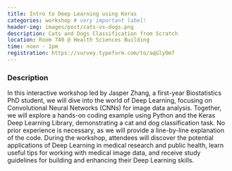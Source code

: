 ```yaml
---
title: Intro to Deep Learning using Keras
categories: workshop # very important label!
header-img: images/post/cats-vs-dogs.png
description: Cats and Dogs Classification from Scratch
location: Room 740 @ Health Sciences Building
time: noon - 1pm
registration: https://survey.typeform.com/to/aqGlyOm7
---
```


<!-- <div class="row">
<div class="col-sm-3"></div>
<div class="col-sm-6">
    <img src="/images/post/collab.png">
</div>
<div class="col-sm-3"></div>
</div> -->

### Description

In this interactive workshop led by Jasper Zhang, a first-year Biostatistics PhD student, we will dive into the world of Deep Learning, focusing on Convolutional Neural Networks (CNNs) for image data analysis. Together, we will explore a hands-on coding example using Python and the Keras Deep Learning Library, demonstrating a cat and dog classification task. No prior experience is necessary, as we will provide a line-by-line explanation of the code. During the workshop, attendees will discover the potential applications of Deep Learning in medical research and public health, learn useful tips for working with medical image data, and receive study guidelines for building and enhancing their Deep Learning skills.
